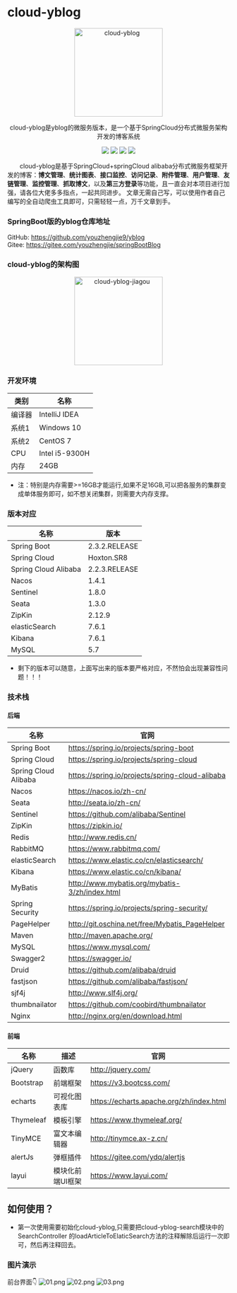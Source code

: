 # cloud-yblog

<p align=center>
  <a href="#">
    <img src="https://gitee.com/youzhengjie/cloud-yblog/raw/master/cloud-yblog-doc/images/bloglogo.jpg" alt="cloud-yblog" style="width:200px;height:200px">
  </a>
</p>
<p align=center>
   cloud-yblog是yblog的微服务版本，是一个基于SpringCloud分布式微服务架构开发的博客系统
</p>

<p align=center>
<img src="https://img.shields.io/badge/JDK-1.8+-green.svg"/>
<img src="https://img.shields.io/badge/springboot-2.3.2.RELEASE-green"/>
<img src="https://img.shields.io/badge/SpringCloud-Hoxton.SR8-brightgreen"/>
<img src="https://img.shields.io/badge/SpringCloud alibaba-2.2.3.RELEASE-brightgreen"/>
</p>

 &emsp;&emsp;cloud-yblog是基于SpringCloud+springCloud alibaba分布式微服务框架开发的博客：**博文管理**、**统计图表**、**接口监控**、**访问记录**、**附件管理**、**用户管理**、**友链管理**、**监控管理**、**抓取博文**，以及**第三方登录**等功能，且一直会对本项目进行加强，请各位大佬多多指点，一起共同进步。
文章无需自己写，可以使用作者自己编写的全自动爬虫工具即可，只需轻轻一点，万千文章到手。

### SpringBoot版的yblog仓库地址
GitHub: https://github.com/youzhengjie9/yblog <br/>
Gitee: https://gitee.com/youzhengjie/springBootBlog


### cloud-yblog的架构图

<p align=center>
  <a href="#">
    <img src="https://gitee.com/youzhengjie/cloud-yblog/raw/master/cloud-yblog-doc/images/jiagou.png" alt="cloud-yblog-jiagou" style="width:200px;height:200px">
  </a>
</p>

### 开发环境

| 类别                |   名称     |   
| -----------------   | -------  |
| 编译器          |    IntelliJ IDEA   |
| 系统1             |   Windows 10   |
| 系统2               |   CentOS 7   |
| CPU              |    Intel i5-9300H   |
| 内存                |    24GB         |

* 注：特别是内存需要>=16GB才能运行,如果不足16GB,可以把各服务的集群变成单体服务即可，如不想关闭集群，则需要大内存支撑。


### 版本对应
| 名称                | 版本    |
| -------------      | -------------  |
| Spring Boot             | 2.3.2.RELEASE      | 
| Spring Cloud            | Hoxton.SR8      | 
| Spring Cloud Alibaba    | 2.2.3.RELEASE   |
| Nacos                  | 1.4.1      |
| Sentinel               | 1.8.0     |
| Seata                  | 1.3.0      |    
| ZipKin                |  2.12.9       |
| elasticSearch         |  7.6.1             |
| Kibana               |   7.6.1         |
| MySQL                  |  5.7            |

* 剩下的版本可以随意，上面写出来的版本要严格对应，不然怕会出现兼容性问题！！！

### 技术栈
#### 后端

| 名称                | 官网                                                         |
| -----------------   | ------------------------------------------------------------ |
| Spring Boot             | https://spring.io/projects/spring-boot               | 
| Spring Cloud        |     https://spring.io/projects/spring-cloud                    |
| Spring Cloud Alibaba     |  https://spring.io/projects/spring-cloud-alibaba                       |
| Nacos      |     https://nacos.io/zh-cn/                    |
| Seata        |   http://seata.io/zh-cn/                      |
| Sentinel     |   https://github.com/alibaba/Sentinel                      |
| ZipKin            |    https://zipkin.io/                                            |
| Redis             | http://www.redis.cn/               | 
| RabbitMQ                   |  https://www.rabbitmq.com/                                  |
| elasticSearch           |    https://www.elastic.co/cn/elasticsearch/                  |
| Kibana               |   https://www.elastic.co/cn/kibana/        |
| MyBatis             | http://www.mybatis.org/mybatis-3/zh/index.html               |         
| Spring Security        | https://spring.io/projects/spring-security/                                   |
| PageHelper         | http://git.oschina.net/free/Mybatis_PageHelper               |
| Maven              | http://maven.apache.org/                                     |
| MySQL              | https://www.mysql.com/                                       |                                  |
| Swagger2                  | https://swagger.io/               |
| Druid                       |    https://github.com/alibaba/druid                    |
| fastjson                          |   https://github.com/alibaba/fastjson/                |
| sjf4j                     |   http://www.slf4j.org/  |
| thumbnailator                         |   https://github.com/coobird/thumbnailator                   |
| Nginx                       |     http://nginx.org/en/download.html
#### 前端

| 名称            | 描述       | 官网                                                     |
| --------------- | ---------- | -------------------------------------------------------- |
| jQuery          | 函数库     | http://jquery.com/                                       |
| Bootstrap       | 前端框架   | https://v3.bootcss.com/                                |
| echarts         | 可视化图表库       | https://echarts.apache.org/zh/index.html        |                        |                             |
| Thymeleaf     | 模板引擎                | https://www.thymeleaf.org/      |
| TinyMCE        |  富文本编辑器         |  http://tinymce.ax-z.cn/  |
| alertJs          |弹框插件          |  https://gitee.com/ydq/alertjs
| layui           | 模块化前端UI框架        | https://www.layui.com/         |


## 如何使用？

* 第一次使用需要初始化cloud-yblog,只需要把cloud-yblog-search模块中的SearchController
的loadArticleToElaticSearch方法的注释解除后运行一次即可，然后再注释回去。



### 图片演示
前台界面👇
![01.png](https://gitee.com/youzhengjie/cloud-yblog/raw/master/cloud-yblog-doc/images/01.png)
![02.png](https://gitee.com/youzhengjie/cloud-yblog/raw/master/cloud-yblog-doc/images/02.png)
![03.png](https://gitee.com/youzhengjie/cloud-yblog/raw/master/cloud-yblog-doc/images/03.png)